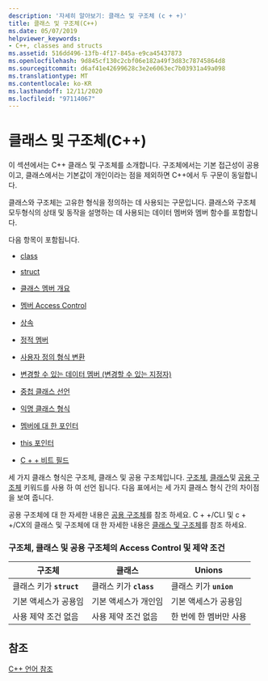 ```yaml
---
description: '자세히 알아보기: 클래스 및 구조체 (c + +)'
title: 클래스 및 구조체(C++)
ms.date: 05/07/2019
helpviewer_keywords:
- C++, classes and structs
ms.assetid: 516dd496-13fb-4f17-845a-e9ca45437873
ms.openlocfilehash: 9d845cf130c2cbf06e182a49f3d83c78745864d8
ms.sourcegitcommit: d6af41e42699628c3e2e6063ec7b03931a49a098
ms.translationtype: MT
ms.contentlocale: ko-KR
ms.lasthandoff: 12/11/2020
ms.locfileid: "97114067"
---
```

# <a name="classes-and-structs-c"></a>클래스 및 구조체(C++)

이 섹션에서는 C++ 클래스 및 구조체를 소개합니다. 구조체에서는 기본 접근성이 공용이고, 클래스에서는 기본값이 개인이라는 점을 제외하면 C++에서 두 구문이 동일합니다.

클래스와 구조체는 고유한 형식을 정의하는 데 사용되는 구문입니다. 클래스와 구조체 모두형식의 상태 및 동작을 설명하는 데 사용되는 데이터 멤버와 멤버 함수를 포함합니다.

다음 항목이 포함됩니다.

- [class](../cpp/class-cpp.md)

- [struct](../cpp/struct-cpp.md)

- [클래스 멤버 개요](../cpp/class-member-overview.md)

- [멤버 Access Control](../cpp/member-access-control-cpp.md)

- [상속](../cpp/inheritance-cpp.md)

- [정적 멤버](../cpp/static-members-cpp.md)

- [사용자 정의 형식 변환](../cpp/user-defined-type-conversions-cpp.md)

- [변경할 수 있는 데이터 멤버 (변경할 수 있는 지정자)](../cpp/mutable-data-members-cpp.md)

- [중첩 클래스 선언](../cpp/nested-class-declarations.md)

- [익명 클래스 형식](../cpp/anonymous-class-types.md)

- [멤버에 대 한 포인터](../cpp/pointers-to-members.md)

- [this 포인터](../cpp/this-pointer.md)

- [C + + 비트 필드](../cpp/cpp-bit-fields.md)

세 가지 클래스 형식은 구조체, 클래스 및 공용 구조체입니다. [구조체](../cpp/struct-cpp.md), [클래스](../cpp/class-cpp.md)및 [공용 구조체](../cpp/unions.md) 키워드를 사용 하 여 선언 됩니다. 다음 표에서는 세 가지 클래스 형식 간의 차이점을 보여 줍니다.

공용 구조체에 대 한 자세한 내용은 [공용 구조체](../cpp/unions.md)를 참조 하세요. C + +/CLI 및 c + +/CX의 클래스 및 구조체에 대 한 자세한 내용은 [클래스 및 구조체](../extensions/classes-and-structs-cpp-component-extensions.md)를 참조 하세요.

### <a name="access-control-and-constraints-of-structures-classes-and-unions"></a>구조체, 클래스 및 공용 구조체의 Access Control 및 제약 조건

|구조체|클래스|Unions|
|----------------|-------------|------------|
|클래스 키가 **`struct`**|클래스 키가 **`class`**|클래스 키가 **`union`**|
|기본 액세스가 공용임|기본 액세스가 개인임|기본 액세스가 공용임|
|사용 제약 조건 없음|사용 제약 조건 없음|한 번에 한 멤버만 사용|

## <a name="see-also"></a>참조

[C++ 언어 참조](../cpp/cpp-language-reference.md)
